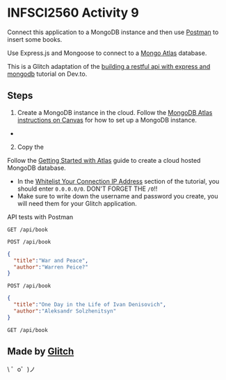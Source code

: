 # INFSCI2560 Activity 9

Connect this application to a MongoDB instance and then use [Postman](https://www.postman.com) to insert some books.




Use Express.js and Mongoose to connect to a [Mongo Atlas](https://www.mongodb.com/cloud/atlas) database.

This is a Glitch adaptation of the [building a restful api with express and mongodb](https://dev.to/aurelkurtula/building-a-restful-api-with-express-and-mongodb--3mmh) tutorial on Dev.to.




## Steps

1. Create a MongoDB instance in the cloud. Follow the [MongoDB Atlas instructions on Canvas](https://canvas.pitt.edu/courses/16763/pages/mongodb-atlas-in) for how to set up a MongoDB instance.
  * 
2. Copy the 


Follow the [Getting Started with Atlas](https://docs.atlas.mongodb.com/getting-started/) guide to create a cloud hosted MongoDB database. 

* In the [Whitelist Your Connection IP Address](https://docs.atlas.mongodb.com/tutorial/whitelist-connection-ip-address/) section of the tutorial, you should enter `0.0.0.0/0`. DON'T FORGET THE `/0`!!
* Make sure to write down the username and password you create, you will need them for your Glitch application.











API tests with Postman

`GET /api/book`


`POST /api/book`
```json
{
  "title":"War and Peace",
  "author":"Warren Peice?"
}
```

`POST /api/book`

```json
{
  "title":"One Day in the Life of Ivan Denisovich",
  "author":"Aleksandr Solzhenitsyn"
}
```

`GET /api/book`


Made by [Glitch](https://glitch.com/)
-------------------

\ ゜o゜)ノ
